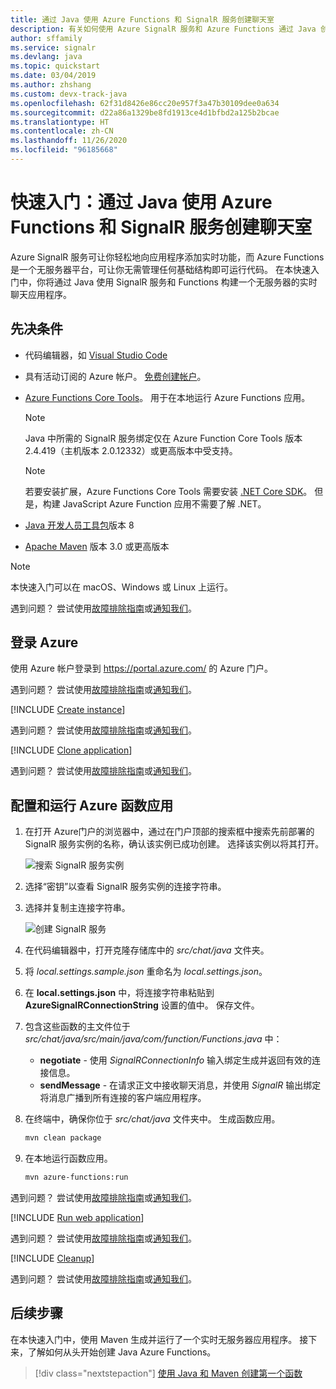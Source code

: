 ```yaml
---
title: 通过 Java 使用 Azure Functions 和 SignalR 服务创建聊天室
description: 有关如何使用 Azure SignalR 服务和 Azure Functions 通过 Java 创建聊天室的快速入门。
author: sffamily
ms.service: signalr
ms.devlang: java
ms.topic: quickstart
ms.date: 03/04/2019
ms.author: zhshang
ms.custom: devx-track-java
ms.openlocfilehash: 62f31d8426e86cc20e957f3a47b30109dee0a634
ms.sourcegitcommit: d22a86a1329be8fd1913ce4d1bfbd2a125b2bcae
ms.translationtype: HT
ms.contentlocale: zh-CN
ms.lasthandoff: 11/26/2020
ms.locfileid: "96185668"
---
```

# <a name="quickstart-use-java-to-create-a-chat-room-with-azure-functions-and-signalr-service"></a>快速入门：通过 Java 使用 Azure Functions 和 SignalR 服务创建聊天室

Azure SignalR 服务可让你轻松地向应用程序添加实时功能，而 Azure Functions 是一个无服务器平台，可让你无需管理任何基础结构即可运行代码。 在本快速入门中，你将通过 Java 使用 SignalR 服务和 Functions 构建一个无服务器的实时聊天应用程序。

## <a name="prerequisites"></a>先决条件

- 代码编辑器，如 [Visual Studio Code](https://code.visualstudio.com/)
- 具有活动订阅的 Azure 帐户。 [免费创建帐户](https://azure.microsoft.com/free/?ref=microsoft.com&utm_source=microsoft.com&utm_medium=docs&utm_campaign=visualstudio)。
- [Azure Functions Core Tools](https://github.com/Azure/azure-functions-core-tools#installing)。 用于在本地运行 Azure Functions 应用。

   > [!NOTE]
   > Java 中所需的 SignalR 服务绑定仅在 Azure Function Core Tools 版本2.4.419（主机版本 2.0.12332）或更高版本中受支持。

   > [!NOTE]
   > 若要安装扩展，Azure Functions Core Tools 需要安装 [.NET Core SDK](https://www.microsoft.com/net/download)。 但是，构建 JavaScript Azure Function 应用不需要了解 .NET。

- [Java 开发人员工具包](https://www.azul.com/downloads/zulu/)版本 8
- [Apache Maven](https://maven.apache.org) 版本 3.0 或更高版本

> [!NOTE]
> 本快速入门可以在 macOS、Windows 或 Linux 上运行。

遇到问题？ 尝试使用[故障排除指南](signalr-howto-troubleshoot-guide.md)或[通知我们](https://aka.ms/asrs/qsjava)。

## <a name="log-in-to-azure"></a>登录 Azure

使用 Azure 帐户登录到 <https://portal.azure.com/> 的 Azure 门户。

遇到问题？ 尝试使用[故障排除指南](signalr-howto-troubleshoot-guide.md)或[通知我们](https://aka.ms/asrs/qsjava)。

[!INCLUDE [Create instance](includes/signalr-quickstart-create-instance.md)]

遇到问题？ 尝试使用[故障排除指南](signalr-howto-troubleshoot-guide.md)或[通知我们](https://aka.ms/asrs/qsjava)。

[!INCLUDE [Clone application](includes/signalr-quickstart-clone-application.md)]

遇到问题？ 尝试使用[故障排除指南](signalr-howto-troubleshoot-guide.md)或[通知我们](https://aka.ms/asrs/qsjava)。

## <a name="configure-and-run-the-azure-function-app"></a>配置和运行 Azure 函数应用

1. 在打开 Azure门户的浏览器中，通过在门户顶部的搜索框中搜索先前部署的 SignalR 服务实例的名称，确认该实例已成功创建。 选择该实例以将其打开。

    ![搜索 SignalR 服务实例](media/signalr-quickstart-azure-functions-csharp/signalr-quickstart-search-instance.png)

1. 选择“密钥”以查看 SignalR 服务实例的连接字符串。

1. 选择并复制主连接字符串。

    ![创建 SignalR 服务](media/signalr-quickstart-azure-functions-javascript/signalr-quickstart-keys.png)

1. 在代码编辑器中，打开克隆存储库中的 *src/chat/java* 文件夹。

1. 将 *local.settings.sample.json* 重命名为 *local.settings.json*。

1. 在 **local.settings.json** 中，将连接字符串粘贴到 **AzureSignalRConnectionString** 设置的值中。 保存文件。

1. 包含这些函数的主文件位于 *src/chat/java/src/main/java/com/function/Functions.java* 中：

    - **negotiate** - 使用 *SignalRConnectionInfo* 输入绑定生成并返回有效的连接信息。
    - **sendMessage** - 在请求正文中接收聊天消息，并使用 *SignalR* 输出绑定将消息广播到所有连接的客户端应用程序。

1. 在终端中，确保你位于 *src/chat/java* 文件夹中。 生成函数应用。

    ```bash
    mvn clean package
    ```

1. 在本地运行函数应用。

    ```bash
    mvn azure-functions:run
    ```
    
遇到问题？ 尝试使用[故障排除指南](signalr-howto-troubleshoot-guide.md)或[通知我们](https://aka.ms/asrs/qsjava)。

[!INCLUDE [Run web application](includes/signalr-quickstart-run-web-application.md)]

遇到问题？ 尝试使用[故障排除指南](signalr-howto-troubleshoot-guide.md)或[通知我们](https://aka.ms/asrs/qsjava)。

[!INCLUDE [Cleanup](includes/signalr-quickstart-cleanup.md)]

遇到问题？ 尝试使用[故障排除指南](signalr-howto-troubleshoot-guide.md)或[通知我们](https://aka.ms/asrs/qsjava)。

## <a name="next-steps"></a>后续步骤

在本快速入门中，使用 Maven 生成并运行了一个实时无服务器应用程序。 接下来，了解如何从头开始创建 Java Azure Functions。

> [!div class="nextstepaction"]
> [使用 Java 和 Maven 创建第一个函数](../azure-functions/create-first-function-cli-csharp.md?pivots=programming-language-java%2cprogramming-language-java)